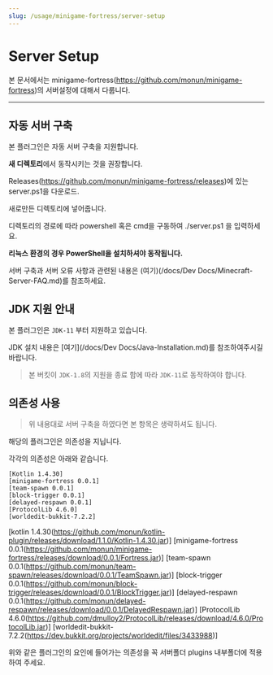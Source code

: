 ```yaml
---
slug: /usage/minigame-fortress/server-setup
---
```


# Server Setup

본 문서에서는 minigame-fortress(https://github.com/monun/minigame-fortress)의 서버설정에 대해서 다룹니다.

---

## 자동 서버 구축
본 플러그인은 자동 서버 구축을 지원합니다.

**새 디렉토리**에서 동작시키는 것을 권장합니다.

Releases(https://github.com/monun/minigame-fortress/releases)에 있는 server.ps1을 다운로드.

새로만든 디렉토리에 넣어줍니다.

디렉토리의 경로에 따라 powershell 혹은 cmd을 구동하여 ./server.ps1 을 입력하세요.

**리눅스 환경의 경우 PowerShell을 설치하셔야 동작됩니다.**

서버 구축과 서버 오류 사항과 관련된 내용은 (여기)(/docs/Dev Docs/Minecraft-Server-FAQ.md)를 참조하세요.

## JDK 지원 안내

본 플러그인은 `JDK-11` 부터 지원하고 있습니다.

JDK 설치 내용은 [여기](/docs/Dev Docs/Java-Installation.md)를 참조하여주시길 바랍니다.

> 본 버킷이 `JDK-1.8`의 지원을 종료 함에 따라 `JDK-11`로 동작하여야 합니다.

## 의존성 사용

> 위 내용대로 서버 구축을 하였다면 본 항목은 생략하셔도 됩니다.

해당의 플러그인은 의존성을 지닙니다.

각각의 의존성은 아래와 같습니다.

```
[Kotlin 1.4.30]
[minigame-fortress 0.0.1]
[team-spawn 0.0.1]
[block-trigger 0.0.1]
[delayed-respawn 0.0.1]
[ProtocolLib 4.6.0]
[worldedit-bukkit-7.2.2]
```
[kotlin 1.4.30(https://github.com/monun/kotlin-plugin/releases/download/1.1.0/Kotlin-1.4.30.jar)]
[minigame-fortress 0.0.1(https://github.com/monun/minigame-fortress/releases/download/0.0.1/Fortress.jar)]
[team-spawn 0.0.1(https://github.com/monun/team-spawn/releases/download/0.0.1/TeamSpawn.jar)]
[block-trigger 0.0.1(https://github.com/monun/block-trigger/releases/download/0.0.1/BlockTrigger.jar)]
[delayed-respawn 0.0.1(https://github.com/monun/delayed-respawn/releases/download/0.0.1/DelayedRespawn.jar)]
[ProtocolLib 4.6.0(https://github.com/dmulloy2/ProtocolLib/releases/download/4.6.0/ProtocolLib.jar)]
[worldedit-bukkit-7.2.2(https://dev.bukkit.org/projects/worldedit/files/3433988)]

위와 같은 플러그인의 요인에 들어가는 의존성을 꼭 서버폴더 plugins 내부폴더에 적용하여 주세요.
